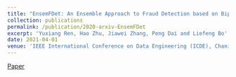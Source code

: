 ```yaml
---
title: "EnsemFDet: An Ensemble Approach to Fraud Detection based on Bipartite Graph"
collection: publications
permalink: /publication/2020-arxiv-EnsemFDet
excerpt: 'Yuxiang Ren, Hao Zhu, Jiawei Zhang, Peng Dai and Liefeng Bo'
date: 2021-04-01
venue: 'IEEE International Conference on Data Engineering (ICDE), Chania, Greece, April 19-22'
---
```

[Paper](http://yuxiangren.github.io/files/EnsemFDet2020.pdf)



